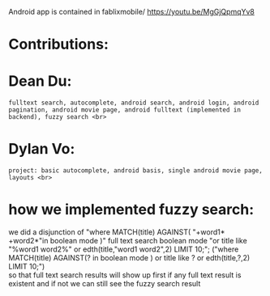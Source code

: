Android app is contained in fablixmobile/
https://youtu.be/MgGjQpmqYv8
# Contributions:
# Dean Du: 
    fulltext search, autocomplete, android search, android login, android pagination, android movie page, android fulltext (implemented in backend), fuzzy search <br>
# Dylan Vo: 
    project: basic autocomplete, android basis, single android movie page, layouts <br>
# how we implemented fuzzy search:
we did a disjunction of "where MATCH(title) AGAINST( "+word1* +word2*"in boolean mode )" full text search boolean mode "or title like "%word1 word2%" or edth(title,"word1 word2",2) LIMIT 10;";
("where MATCH(title) AGAINST(? in boolean mode ) or title like ? or edth(title,?,2) LIMIT 10;")
<br>
so that full text search results will show up first if any full text result is existent and if not we can still see the fuzzy search result <br>

